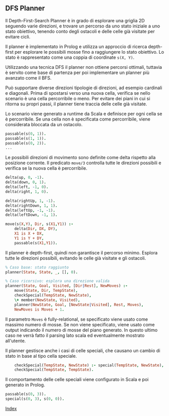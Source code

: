 ## DFS Planner

Il Depth-First-Search Planner è in grado di esplorare una griglia 2D seguendo varie direzioni,
e trovare un percorso da uno stato iniziale a uno stato obiettivo, tenendo conto degli ostacoli e delle celle già visitate per evitare cicli.

Il planner è implementato in Prolog e utilizza un approccio di ricerca depth-first per esplorare le possibili mosse fino a raggiungere lo stato obiettivo.
Lo stato è rappresentato come una coppia di coordinate `s(X, Y)`.

Utilizzando una tecnica DFS il planner non ottiene percorsi ottimali, tuttavia è servito come base di partenza
per poi implementare un planner più avanzato come il BFS.

Può supportare diverse direzioni tipologie di direzioni, ad esempio cardinali e diagonali.
Prima di spostarsi verso una nuova cella, verifica se nello scenario è una cella percorribile o meno.
Per evitare dei piani in cui si ritorna su propri passi, il planner tiene traccia delle celle già visitate.

Lo scenario viene generato a runtime da Scala e definisce per ogni cella se è percorribile.
Se una cella non è specificata come percorribile, viene considerata bloccata da un ostacolo.
```prolog
passable(s(0, 1)).
passable(s(1, 1)).
passable(s(0, 2)).
...
```
Le possibili direzioni di movimento sono definite come delta rispetto alla posizione corrente.
Il predicato `move/3` controlla tutte le direzioni possibili e verifica se la nuova cella è percorribile.
```prolog
delta(up, 0, -1).
delta(down, 0, 1).
delta(left, -1, 0).
delta(right, 1, 0).

delta(rightUp, 1, -1).
delta(rightDown, 1, 1).
delta(leftUp, -1, -1).
delta(leftDown, -1, 1).

move(s(X,Y), Dir, s(X1,Y1)) :-
    delta(Dir, DX, DY),
    X1 is X + DX,
    Y1 is Y + DY,
    passable(s(X1,Y1)).
```

Il planner è depth-first, quindi non garantisce il percorso minimo.
Esplora tutte le direzioni possibili, evitando le celle già visitate e gli ostacoli.
```prolog
% Caso base: stato raggiunto
planner(State, State, _, [], 0).

% Caso ricorsivo: esplora una direzione valida
planner(State, Goal, Visited, [Dir|Rest], NewMoves) :-
    move(State, Dir, TempState),
    checkSpecial(TempState, NewState),
    \+ member(NewState, Visited),
    planner(NewState, Goal, [NewState|Visited], Rest, Moves),
    NewMoves is Moves + 1.
```
Il parametro `Moves` è fully-relational, se specificato viene usato come massimo numero di mosse.
Se non viene specificato, viene usato come output indicando il numero di mosse del piano generato.
In questo ultimo caso ne verrà fatto il parsing lato scala ed eventualmente mostrato all'utente.


Il planner gestisce anche i casi di celle speciali, che causano un cambio di stato in base al tipo cella speciale.
```prolog
    checkSpecial(TempState, NewState) :- special(TempState, NewState), !.
    checkSpecial(TempState, TempState).
```
Il comportamento delle celle speciali viene configurato in Scala e poi generato in Prolog.
```prolog
passable(s(0, 3)).
special(s(0, 3), s(0, 0)).
```

[Index](../index.md)

